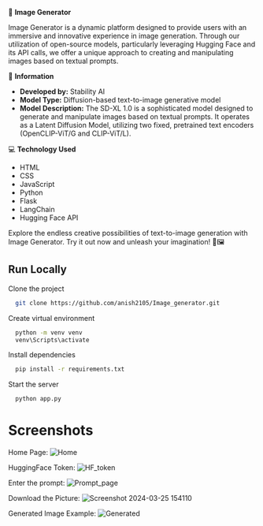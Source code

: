 🌟 **Image Generator**

Image Generator is a dynamic platform designed to provide users with an immersive and innovative experience in image generation. Through our utilization of open-source models, particularly leveraging Hugging Face and its API calls, we offer a unique approach to creating and manipulating images based on textual prompts.

🚀 **Information**
- **Developed by:** Stability AI
- **Model Type:** Diffusion-based text-to-image generative model
- **Model Description:** The SD-XL 1.0 is a sophisticated model designed to generate and manipulate images based on textual prompts. It operates as a Latent Diffusion Model, utilizing two fixed, pretrained text encoders (OpenCLIP-ViT/G and CLIP-ViT/L).

💻 **Technology Used**
- HTML
- CSS
- JavaScript
- Python
- Flask
- LangChain
- Hugging Face API

Explore the endless creative possibilities of text-to-image generation with Image Generator. Try it out now and unleash your imagination! 🎨🖼️

## Run Locally

Clone the project

```bash
  git clone https://github.com/anish2105/Image_generator.git
```

Create virtual environment

```bash
  python -m venv venv
  venv\Scripts\activate
```

Install dependencies

```bash
  pip install -r requirements.txt
```

Start the server

```bash
  python app.py
```


# Screenshots

Home Page:
![Home](https://github.com/anish2105/Image_generator/assets/71202304/cfd213e8-0123-4911-b324-4f1cfb978e6a)

HuggingFace Token:
![HF_token](https://github.com/anish2105/Image_generator/assets/71202304/def50261-75cf-4484-ba50-f313175f6e3d)

Enter the prompt:
![Prompt_page](https://github.com/anish2105/Image_generator/assets/71202304/55a7fcfb-99f8-4348-9dae-60a2d0e2e46b)

Download the Picture:
![Screenshot 2024-03-25 154110](https://github.com/anish2105/Image_generator/assets/71202304/d2d906e4-5ef0-4476-8c4c-4109fb9ccf8c)

Generated Image Example:
![Generated](https://github.com/anish2105/Image_generator/assets/71202304/fc4b4fc5-4fda-413d-91e9-b7696c8b1278)


